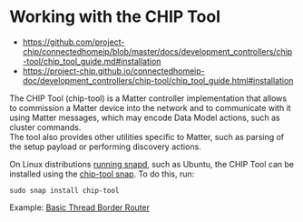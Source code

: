 # Working with the CHIP Tool
+ https://github.com/project-chip/connectedhomeip/blob/master/docs/development_controllers/chip-tool/chip_tool_guide.md#installation  
+ https://project-chip.github.io/connectedhomeip-doc/development_controllers/chip-tool/chip_tool_guide.html#installation  
  
The CHIP Tool (chip-tool) is a Matter controller implementation that allows to commission a Matter device into the network and to communicate with it using Matter messages, which may encode Data Model actions, such as cluster commands.  
The tool also provides other utilities specific to Matter, such as parsing of the setup payload or performing discovery actions.  
  
On Linux distributions [running snapd](https://snapcraft.io/docs/installing-snapd), such as Ubuntu, the CHIP Tool can be installed using the [chip-tool snap](https://snapcraft.io/chip-tool). To do this, run:  
~~~
sudo snap install chip-tool
~~~
  
Example: [Basic Thread Border Router](../basic_thread_border_router.md)  
  